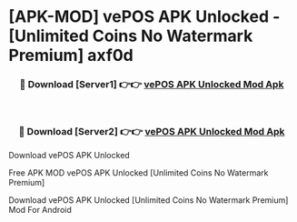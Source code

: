# [APK-MOD] vePOS APK Unlocked - [Unlimited Coins No Watermark Premium] axf0d



<div align="center">
<h3>🔴 Download [Server1] 👉👉 <a href="https://momento.my/?title=vePOS_APK_Unlocked">vePOS APK Unlocked Mod Apk</a></h3><br>

<h3>🔴 Download [Server2] 👉👉 <a href="https://momento.my/?title=vePOS_APK_Unlocked">vePOS APK Unlocked Mod Apk</a></h3>
</div>



Download vePOS APK Unlocked 

Free APK MOD vePOS APK Unlocked [Unlimited Coins No Watermark Premium]

Download vePOS APK Unlocked [Unlimited Coins No Watermark Premium] Mod For Android
